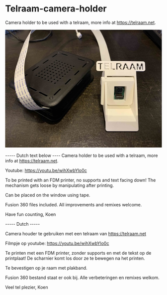 # Telraam-camera-holder
Camera holder to be used with a telraam, more info at https://telraam.net.

![on desk](https://raw.githubusercontent.com/KoenVdH/Telraam-camera-holder/main/on%20desk.jpg)

----- Dutch text below ----
Camera holder to be used with a telraam, more info at https://telraam.net.

Youtube: https://youtu.be/wihXwbYlo0c

To be printed with an FDM printer, no supports and text facing down!
The mechanism gets loose by manipulating after printing.

Can be placed on the window using tape.

Fusion 360 files included.
All improvements and remixes welcome.

Have fun counting,
Koen

----- Dutch -----

Camera houder te gebruiken met een telraam van https://telraam.net

Filmpje op youtube:
https://youtu.be/wihXwbYlo0c

Te printen met een FDM printer, zonder supports en met de tekst op de printplaat!
De scharnier komt los door ze te bewegen na het printen.

Te bevestigen op je raam met plakband.

Fusion 360 bestand staat er ook bij.
Alle verbeteringen en remixes welkom.

Veel tel plezier,
Koen
